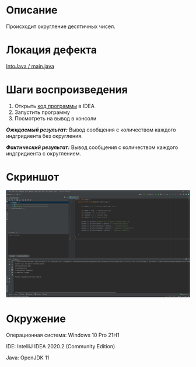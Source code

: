 # Описание


Происходит округление десятичных чисел.

# Локация дефекта

<a href="https://github.com/Ulibocka12/IntoJava/blob/3664084b2bca4b828d62a5b642d30f71139debb1/main.java#L11-L15"><font style="vertical-align: inherit;"><font style="vertical-align: inherit;">IntoJava / main.java</font></font></a>

# Шаги воспроизведения

1. Открыть <a href="https://github.com/Ulibocka12/IntoJava/blob/main/code">код программы</a> в IDEA
2. Запустить программу
3. Посмотреть на вывод в консоли

***Ожидаемый результат:*** Вывод сообщения с количеством каждого индгридиента без округления.

***Фактический результат:*** Вывод сообщения с количеством каждого индгридиента с округлением.

# Скриншот

![alt text](https://raw.githubusercontent.com/Ulibocka12/IntoJava/main/screenshot_1.png "Описание будет тут")

# Окружение

Операционная система: Windows 10 Pro 21H1

IDE: IntelliJ IDEA 2020.2 (Community Edition)

Java: OpenJDK 11